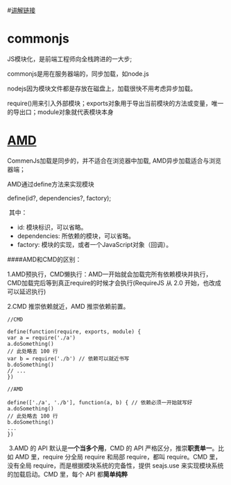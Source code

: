 #[讲解链接](http://justineo.github.io/singles/writing-modular-js/)
# commonjs

JS模块化，是前端工程师向全栈跨进的一大步;

commonjs是用在服务器端的，同步加载，如node.js

nodejs因为模块文件都是存放在磁盘上，加载很快不用考虑异步加载。

require()用来引入外部模块；exports对象用于导出当前模块的方法或变量，唯一的导出口；module对象就代表模块本身

# [AMD](http://www.cnblogs.com/JoannaQ/p/3362588.html)

CommenJs加载是同步的，并不适合在浏览器中加载, AMD异步加载适合与浏览器端；

AMD通过define方法来实现模块

define(id?, dependencies?, factory);

 其中：

- id: 模块标识，可以省略。
- dependencies: 所依赖的模块，可以省略。
- factory: 模块的实现，或者一个JavaScript对象（回调）。


####AMD和CMD的区别：

1.AMD预执行，CMD懒执行：AMD一开始就会加载完所有依赖模块并执行，CMD加载完后等到真正require的时候才会执行(RequireJS 从 2.0 开始，也改成可以延迟执行)

2.CMD 推崇依赖就近，AMD 推崇依赖前置。


```
//CMD

define(function(require, exports, module) {
var a = require('./a')
a.doSomething()
// 此处略去 100 行
var b = require('./b') // 依赖可以就近书写
b.doSomething()
// ... 
})

//AMD

define(['./a', './b'], function(a, b) { // 依赖必须一开始就写好
a.doSomething()
// 此处略去 100 行
b.doSomething()
...
})
```

 3.AMD 的 API 默认是**一个当多个用**，CMD 的 API 严格区分，推崇**职责单一**。比如 AMD 里，require 分全局 require 和局部 require，都叫 require。CMD 里，没有全局 require，而是根据模块系统的完备性，提供 seajs.use 来实现模块系统的加载启动。CMD 里，每个 API 都**简单纯粹**


